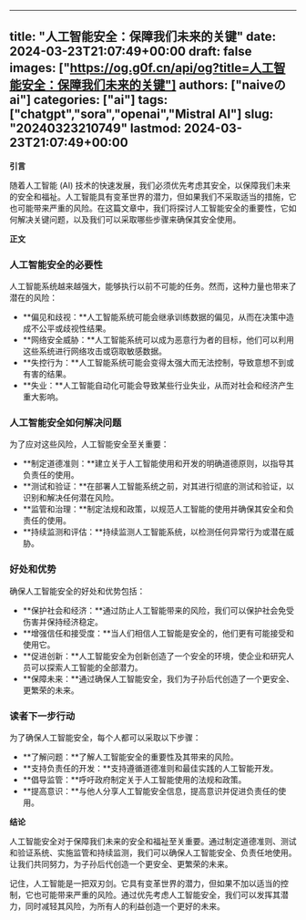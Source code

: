 
---
title: "人工智能安全：保障我们未来的关键"
date: 2024-03-23T21:07:49+00:00
draft: false
images: ["https://og.g0f.cn/api/og?title=人工智能安全：保障我们未来的关键"]
authors: ["naiveのai"]
categories: ["ai"]
tags: ["chatgpt","sora","openai","Mistral AI"]
slug: "20240323210749"
lastmod: 2024-03-23T21:07:49+00:00
---
**引言**

随着人工智能 (AI) 技术的快速发展，我们必须优先考虑其安全，以保障我们未来的安全和福祉。人工智能具有变革世界的潜力，但如果我们不采取适当的措施，它也可能带来严重的风险。在这篇文章中，我们将探讨人工智能安全的重要性，它如何解决关键问题，以及我们可以采取哪些步骤来确保其安全使用。

**正文**

### 人工智能安全的必要性

人工智能系统越来越强大，能够执行以前不可能的任务。然而，这种力量也带来了潜在的风险：

* **偏见和歧视：**人工智能系统可能会继承训练数据的偏见，从而在决策中造成不公平或歧视性结果。
* **网络安全威胁：**人工智能系统可以成为恶意行为者的目标，他们可以利用这些系统进行网络攻击或窃取敏感数据。
* **失控行为：**人工智能系统可能会变得太强大而无法控制，导致意想不到或有害的结果。
* **失业：**人工智能自动化可能会导致某些行业失业，从而对社会和经济产生重大影响。

### 人工智能安全如何解决问题

为了应对这些风险，人工智能安全至关重要：

* **制定道德准则：**建立关于人工智能使用和开发的明确道德原则，以指导其负责任的使用。
* **测试和验证：**在部署人工智能系统之前，对其进行彻底的测试和验证，以识别和解决任何潜在风险。
* **监管和治理：**制定法规和政策，以规范人工智能的使用并确保其安全和负责任的使用。
* **持续监测和评估：**持续监测人工智能系统，以检测任何异常行为或潜在威胁。

### 好处和优势

确保人工智能安全的好处和优势包括：

* **保护社会和经济：**通过防止人工智能带来的风险，我们可以保护社会免受伤害并保持经济稳定。
* **增强信任和接受度：**当人们相信人工智能是安全的，他们更有可能接受和使用它。
* **促进创新：**人工智能安全为创新创造了一个安全的环境，使企业和研究人员可以探索人工智能的全部潜力。
* **保障未来：**通过确保人工智能安全，我们为子孙后代创造了一个更安全、更繁荣的未来。

### 读者下一步行动

为了确保人工智能安全，每个人都可以采取以下步骤：

* **了解问题：**了解人工智能安全的重要性及其带来的风险。
* **支持负责任的开发：**支持遵循道德准则和最佳实践的人工智能开发。
* **倡导监管：**呼吁政府制定关于人工智能使用的法规和政策。
* **提高意识：**与他人分享人工智能安全信息，提高意识并促进负责任的使用。

**结论**

人工智能安全对于保障我们未来的安全和福祉至关重要。通过制定道德准则、测试和验证系统、实施监管和持续监测，我们可以确保人工智能安全、负责任地使用。让我们共同努力，为子孙后代创造一个更安全、更繁荣的未来。

记住，人工智能是一把双刃剑。它具有变革世界的潜力，但如果不加以适当的控制，它也可能带来严重的风险。通过优先考虑人工智能安全，我们可以发挥其潜力，同时减轻其风险，为所有人的利益创造一个更好的未来。
